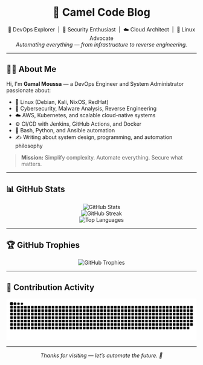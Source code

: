 <h1 align="center">🌟 Camel Code Blog</h1>

<p align="center">
🚀 DevOps Explorer &nbsp;|&nbsp; 🔐 Security Enthusiast &nbsp;|&nbsp; ☁️ Cloud Architect &nbsp;|&nbsp; 🐧 Linux Advocate  
<br>
<em>Automating everything — from infrastructure to reverse engineering.</em>
</p>

---

## 👨‍💻 About Me

Hi, I'm **Gamal Moussa** — a DevOps Engineer and System Administrator passionate about:

- 🐧 Linux (Debian, Kali, NixOS, RedHat)
- 🔐 Cybersecurity, Malware Analysis, Reverse Engineering
- ☁️ AWS, Kubernetes, and scalable cloud-native systems
- ⚙️ CI/CD with Jenkins, GitHub Actions, and Docker
- 🧰 Bash, Python, and Ansible automation
- ✍️ Writing about system design, programming, and automation philosophy

> **Mission:** Simplify complexity. Automate everything. Secure what matters.

---

## 📊 GitHub Stats

<p align="center">
  <img src="https://github-readme-stats.vercel.app/api?username=tree-1917&show_icons=true&theme=radical&hide_border=true" alt="GitHub Stats" />
  <br>
  <img src="https://github-readme-streak-stats.herokuapp.com?user=tree-1917&theme=radical&hide_border=true" alt="GitHub Streak" />
  <br>
  <img src="https://github-readme-stats.vercel.app/api/top-langs/?username=tree-1917&layout=compact&theme=radical&hide_border=true" alt="Top Languages" />
</p>

---

## 🏆 GitHub Trophies

<p align="center">
  <img src="https://github-profile-trophy.vercel.app/?username=tree-1917&theme=monokai&no-frame=true&margin-w=15&margin-h=15" alt="GitHub Trophies" />
</p>

---

## 🐍 Contribution Activity

<p align="center">
  <img src="https://raw.githubusercontent.com/platane/snk/output/github-contribution-grid-snake.svg" alt="GitHub contribution snake animation" />
</p>

---

<p align="center"><i>Thanks for visiting — let’s automate the future. 🐫</i></p>
